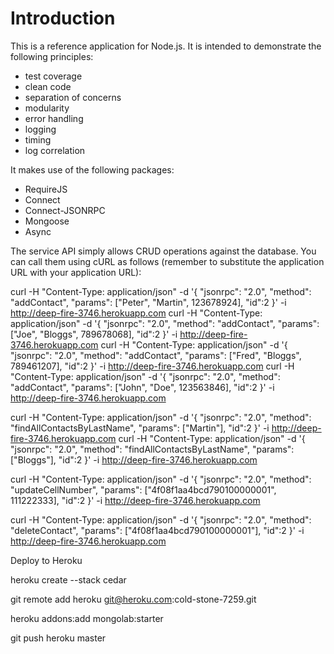 Introduction
================================

This is a reference application for Node.js. It is intended to demonstrate the following principles:

* test coverage
* clean code
* separation of concerns
* modularity
* error handling
* logging
* timing
* log correlation

It makes use of the following packages:

* RequireJS
* Connect
* Connect-JSONRPC
* Mongoose
* Async


The service API simply allows CRUD operations against the database. You can call them using cURL as follows (remember to substitute the application URL with your application URL):

curl -H "Content-Type: application/json" -d '{ "jsonrpc": "2.0", "method": "addContact", "params": ["Peter", "Martin", 123678924], "id":2 }' -i http://deep-fire-3746.herokuapp.com
curl -H "Content-Type: application/json" -d '{ "jsonrpc": "2.0", "method": "addContact", "params": ["Joe", "Bloggs", 789678068], "id":2 }' -i http://deep-fire-3746.herokuapp.com
curl -H "Content-Type: application/json" -d '{ "jsonrpc": "2.0", "method": "addContact", "params": ["Fred", "Bloggs", 789461207], "id":2 }' -i http://deep-fire-3746.herokuapp.com
curl -H "Content-Type: application/json" -d '{ "jsonrpc": "2.0", "method": "addContact", "params": ["John", "Doe", 123563846], "id":2 }' -i http://deep-fire-3746.herokuapp.com

curl -H "Content-Type: application/json" -d '{ "jsonrpc": "2.0", "method": "findAllContactsByLastName", "params": ["Martin"], "id":2 }' -i http://deep-fire-3746.herokuapp.com
curl -H "Content-Type: application/json" -d '{ "jsonrpc": "2.0", "method": "findAllContactsByLastName", "params": ["Bloggs"], "id":2 }' -i http://deep-fire-3746.herokuapp.com

curl -H "Content-Type: application/json" -d '{ "jsonrpc": "2.0", "method": "updateCellNumber", "params": ["4f08f1aa4bcd790100000001", 111222333], "id":2 }' -i  http://deep-fire-3746.herokuapp.com

curl -H "Content-Type: application/json" -d '{ "jsonrpc": "2.0", "method": "deleteContact", "params": ["4f08f1aa4bcd790100000001"], "id":2 }' -i http://deep-fire-3746.herokuapp.com


Deploy to Heroku

heroku create --stack cedar

git remote add heroku git@heroku.com:cold-stone-7259.git

heroku addons:add mongolab:starter

git push heroku master